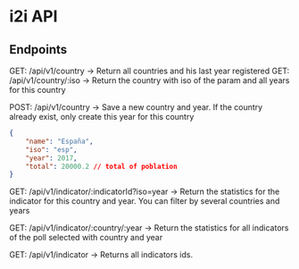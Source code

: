 # i2i API

## Endpoints

GET: /api/v1/country -> Return all countries and his last year registered
GET: /api/v1/country/:iso -> Return the country with iso of the param and all years for this country

POST: /api/v1/country -> Save a new country and year. If the country already exist, only create this year for this country

```json
{
	"name": "España",
	"iso": "esp",
	"year": 2017,
	"total": 20000.2 // total of poblation
}
```

GET: /api/v1/indicator/:indicatorId?iso=year -> Return the statistics for the indicator for this country and year. You can filter by several countries and years

GET: /api/v1/indicator/:country/:year -> Return the statistics for all indicators of the poll selected with country and year

GET: /api/v1/indicator -> Returns all indicators ids.
